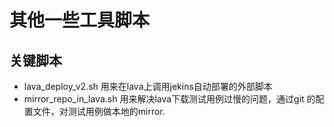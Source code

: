 # 其他一些工具脚本

## 关键脚本
+ lava_deploy_v2.sh 用来在lava上调用jekins自动部署的外部脚本
+ mirror_repo_in_lava.sh 用来解决lava下载测试用例过慢的问题，通过git 的配置文件，对测试用例做本地的mirror.

